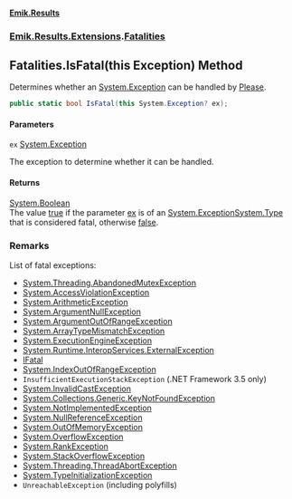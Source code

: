 #### [Emik.Results](index.md 'index')
### [Emik.Results.Extensions](Emik.Results.Extensions.md 'Emik.Results.Extensions').[Fatalities](Fatalities.md 'Emik.Results.Extensions.Fatalities')

## Fatalities.IsFatal(this Exception) Method

Determines whether an [System.Exception](https://docs.microsoft.com/en-us/dotnet/api/System.Exception 'System.Exception') can be handled by [Please](Please.md 'Emik.Results.Please').

```csharp
public static bool IsFatal(this System.Exception? ex);
```
#### Parameters

<a name='Emik.Results.Extensions.Fatalities.IsFatal(thisSystem.Exception).ex'></a>

`ex` [System.Exception](https://docs.microsoft.com/en-us/dotnet/api/System.Exception 'System.Exception')

The exception to determine whether it can be handled.

#### Returns
[System.Boolean](https://docs.microsoft.com/en-us/dotnet/api/System.Boolean 'System.Boolean')  
The value [true](https://docs.microsoft.com/en-us/dotnet/csharp/language-reference/builtin-types/bool 'https://docs.microsoft.com/en-us/dotnet/csharp/language-reference/builtin-types/bool') if the parameter [ex](Fatalities.IsFatal(Exception).md#Emik.Results.Extensions.Fatalities.IsFatal(thisSystem.Exception).ex 'Emik.Results.Extensions.Fatalities.IsFatal(this System.Exception).ex') is of an [System.Exception](https://docs.microsoft.com/en-us/dotnet/api/System.Exception 'System.Exception')[System.Type](https://docs.microsoft.com/en-us/dotnet/api/System.Type 'System.Type') that is considered fatal, otherwise [false](https://docs.microsoft.com/en-us/dotnet/csharp/language-reference/builtin-types/bool 'https://docs.microsoft.com/en-us/dotnet/csharp/language-reference/builtin-types/bool').

### Remarks
  
List of fatal exceptions:  
- [System.Threading.AbandonedMutexException](https://docs.microsoft.com/en-us/dotnet/api/System.Threading.AbandonedMutexException 'System.Threading.AbandonedMutexException')  
- [System.AccessViolationException](https://docs.microsoft.com/en-us/dotnet/api/System.AccessViolationException 'System.AccessViolationException')  
- [System.ArithmeticException](https://docs.microsoft.com/en-us/dotnet/api/System.ArithmeticException 'System.ArithmeticException')  
- [System.ArgumentNullException](https://docs.microsoft.com/en-us/dotnet/api/System.ArgumentNullException 'System.ArgumentNullException')  
- [System.ArgumentOutOfRangeException](https://docs.microsoft.com/en-us/dotnet/api/System.ArgumentOutOfRangeException 'System.ArgumentOutOfRangeException')  
- [System.ArrayTypeMismatchException](https://docs.microsoft.com/en-us/dotnet/api/System.ArrayTypeMismatchException 'System.ArrayTypeMismatchException')  
- [System.ExecutionEngineException](https://docs.microsoft.com/en-us/dotnet/api/System.ExecutionEngineException 'System.ExecutionEngineException')  
- [System.Runtime.InteropServices.ExternalException](https://docs.microsoft.com/en-us/dotnet/api/System.Runtime.InteropServices.ExternalException 'System.Runtime.InteropServices.ExternalException')  
- [IFatal](IFatal.md 'Emik.Results.IFatal')  
- [System.IndexOutOfRangeException](https://docs.microsoft.com/en-us/dotnet/api/System.IndexOutOfRangeException 'System.IndexOutOfRangeException')  
- `InsufficientExecutionStackException` (.NET Framework 3.5 only)  
- [System.InvalidCastException](https://docs.microsoft.com/en-us/dotnet/api/System.InvalidCastException 'System.InvalidCastException')  
- [System.Collections.Generic.KeyNotFoundException](https://docs.microsoft.com/en-us/dotnet/api/System.Collections.Generic.KeyNotFoundException 'System.Collections.Generic.KeyNotFoundException')  
- [System.NotImplementedException](https://docs.microsoft.com/en-us/dotnet/api/System.NotImplementedException 'System.NotImplementedException')  
- [System.NullReferenceException](https://docs.microsoft.com/en-us/dotnet/api/System.NullReferenceException 'System.NullReferenceException')  
- [System.OutOfMemoryException](https://docs.microsoft.com/en-us/dotnet/api/System.OutOfMemoryException 'System.OutOfMemoryException')  
- [System.OverflowException](https://docs.microsoft.com/en-us/dotnet/api/System.OverflowException 'System.OverflowException')  
- [System.RankException](https://docs.microsoft.com/en-us/dotnet/api/System.RankException 'System.RankException')  
- [System.StackOverflowException](https://docs.microsoft.com/en-us/dotnet/api/System.StackOverflowException 'System.StackOverflowException')  
- [System.Threading.ThreadAbortException](https://docs.microsoft.com/en-us/dotnet/api/System.Threading.ThreadAbortException 'System.Threading.ThreadAbortException')  
- [System.TypeInitializationException](https://docs.microsoft.com/en-us/dotnet/api/System.TypeInitializationException 'System.TypeInitializationException')  
- `UnreachableException` (including polyfills)